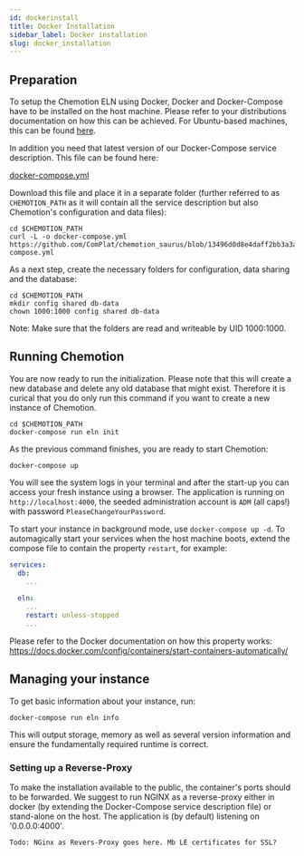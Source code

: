 ```yaml
---
id: dockerinstall
title: Docker Installation
sidebar_label: Docker installation
slug: docker_installation
---
```


## Preparation
To setup the Chemotion ELN using Docker, Docker and Docker-Compose have to be installed on the host machine. Please refer to your distributions documentation on how this can be achieved. For Ubuntu-based machines, this can be found [here](https://docs.docker.com/engine/install/ubuntu/).

In addition you need that latest version of our Docker-Compose service description. This file can be found here:

  [docker-compose.yml](https://github.com/ComPlat/chemotion_saurus/blob/13496d0d8e4daff2bb3a3aa7a2e77ee69928c803/static/files/docker-compose.yml)

Download this file and place it in a separate folder (further referred to as `CHEMOTION_PATH` as it will contain all the service description but also Chemotion's configuration and data files):

```
cd $CHEMOTION_PATH
curl -L -o docker-compose.yml https://github.com/ComPlat/chemotion_saurus/blob/13496d0d8e4daff2bb3a3aa7a2e77ee69928c803/static/files/docker-compose.yml
```

As a next step, create the necessary folders for configuration, data sharing and the database:

```
cd $CHEMOTION_PATH
mkdir config shared db-data
chown 1000:1000 config shared db-data
```
Note: Make sure that the folders are read and writeable by UID 1000:1000.

## Running Chemotion

You are now ready to run the initialization. Please note that this will create a new database and delete any old database that might exist. Therefore it is curical that you do only run this command if you want to create a new instance of Chemotion.

```
cd $CHEMOTION_PATH
docker-compose run eln init
```

As the previous command finishes, you are ready to start Chemotion:

```
docker-compose up
```

You will see the system logs in your terminal and after the start-up you can access your fresh instance using a browser. The application is running on `http://localhost:4000`, the seeded administration account is `ADM` (all caps!) with password `PleaseChangeYourPassword`.

To start your instance in background mode, use `docker-compose up -d`.
To automagically start your services when the host machine boots, extend the compose file to contain the property `restart`, for example:

```docker-compose.yml
services:
  db:
    ...
    
  eln:
    ...
    restart: unless-stopped
    ...   
```

Please refer to the Docker documentation on how this property works: https://docs.docker.com/config/containers/start-containers-automatically/


## Managing your instance

To get basic information about your instance, run:

```
docker-compose run eln info
```

This will output storage, memory as well as several version information and ensure the fundamentally required runtime is correct.

### Setting up a Reverse-Proxy

To make the installation available to the public, the container's ports should to be forwarded. We suggest to run NGINX as a reverse-proxy either in docker (by extending the Docker-Compose service description file) or stand-alone on the host. The application is (by default) listening on '0.0.0.0:4000'.

```
Todo: NGinx as Revers-Proxy goes here. Mb LE certificates for SSL?
```
